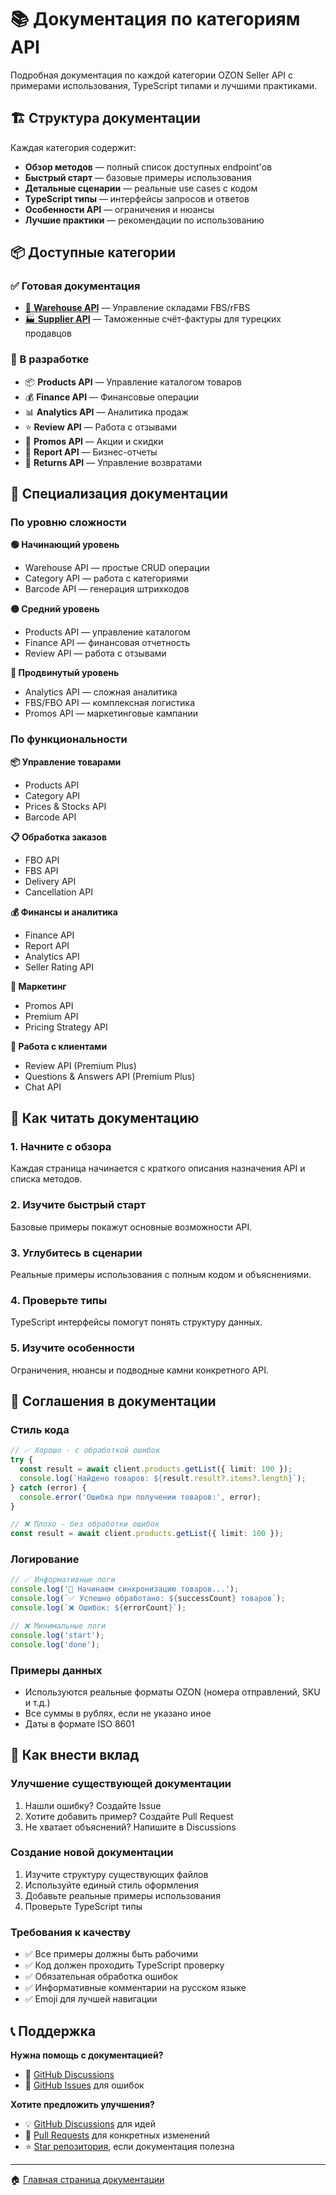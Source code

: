 # 📚 Документация по категориям API

Подробная документация по каждой категории OZON Seller API с примерами использования, TypeScript типами и лучшими практиками.

## 🏗️ Структура документации

Каждая категория содержит:
- **Обзор методов** — полный список доступных endpoint'ов
- **Быстрый старт** — базовые примеры использования  
- **Детальные сценарии** — реальные use cases с кодом
- **TypeScript типы** — интерфейсы запросов и ответов
- **Особенности API** — ограничения и нюансы
- **Лучшие практики** — рекомендации по использованию

## 📦 Доступные категории

### ✅ Готовая документация

- [🏪 **Warehouse API**](./warehouse.md) — Управление складами FBS/rFBS
- [🏭 **Supplier API**](./supplier.md) — Таможенные счёт-фактуры для турецких продавцов

### 🚧 В разработке

- 📦 **Products API** — Управление каталогом товаров  
- 💰 **Finance API** — Финансовые операции
- 📊 **Analytics API** — Аналитика продаж
- ⭐ **Review API** — Работа с отзывами
- 🎯 **Promos API** — Акции и скидки
- 📄 **Report API** — Бизнес-отчеты
- 🔄 **Returns API** — Управление возвратами

## 🎯 Специализация документации

### По уровню сложности

**🟢 Начинающий уровень**
- Warehouse API — простые CRUD операции
- Category API — работа с категориями
- Barcode API — генерация штрихкодов

**🟡 Средний уровень**  
- Products API — управление каталогом
- Finance API — финансовая отчетность
- Review API — работа с отзывами

**🔴 Продвинутый уровень**
- Analytics API — сложная аналитика
- FBS/FBO API — комплексная логистика
- Promos API — маркетинговые кампании

### По функциональности

**📦 Управление товарами**
- Products API
- Category API  
- Prices & Stocks API
- Barcode API

**📋 Обработка заказов**
- FBO API
- FBS API
- Delivery API
- Cancellation API

**💰 Финансы и аналитика**
- Finance API
- Report API
- Analytics API
- Seller Rating API

**🎯 Маркетинг**
- Promos API
- Premium API
- Pricing Strategy API

**👥 Работа с клиентами**
- Review API (Premium Plus)
- Questions & Answers API (Premium Plus)
- Chat API

## 📖 Как читать документацию

### 1. Начните с обзора
Каждая страница начинается с краткого описания назначения API и списка методов.

### 2. Изучите быстрый старт
Базовые примеры покажут основные возможности API.

### 3. Углубитесь в сценарии
Реальные примеры использования с полным кодом и объяснениями.

### 4. Проверьте типы
TypeScript интерфейсы помогут понять структуру данных.

### 5. Изучите особенности
Ограничения, нюансы и подводные камни конкретного API.

## 🔧 Соглашения в документации

### Стиль кода
```typescript
// ✅ Хорошо - с обработкой ошибок
try {
  const result = await client.products.getList({ limit: 100 });
  console.log(`Найдено товаров: ${result.result?.items?.length}`);
} catch (error) {
  console.error('Ошибка при получении товаров:', error);
}

// ❌ Плохо - без обработки ошибок  
const result = await client.products.getList({ limit: 100 });
```

### Логирование
```typescript
// ✅ Информативные логи
console.log('🔄 Начинаем синхронизацию товаров...');
console.log(`✅ Успешно обработано: ${successCount} товаров`);
console.log(`❌ Ошибок: ${errorCount}`);

// ❌ Минимальные логи
console.log('start');
console.log('done');
```

### Примеры данных
- Используются реальные форматы OZON (номера отправлений, SKU и т.д.)
- Все суммы в рублях, если не указано иное
- Даты в формате ISO 8601

## 🤝 Как внести вклад

### Улучшение существующей документации
1. Нашли ошибку? Создайте Issue
2. Хотите добавить пример? Создайте Pull Request
3. Не хватает объяснений? Напишите в Discussions

### Создание новой документации
1. Изучите структуру существующих файлов
2. Используйте единый стиль оформления
3. Добавьте реальные примеры использования
4. Проверьте TypeScript типы

### Требования к качеству
- ✅ Все примеры должны быть рабочими
- ✅ Код должен проходить TypeScript проверку
- ✅ Обязательная обработка ошибок
- ✅ Информативные комментарии на русском языке
- ✅ Emoji для лучшей навигации

## 📞 Поддержка

**Нужна помощь с документацией?**
- 💬 [GitHub Discussions](https://github.com/salacoste/ozon-daytona-seller-api/discussions)
- 🐛 [GitHub Issues](https://github.com/salacoste/ozon-daytona-seller-api/issues) для ошибок

**Хотите предложить улучшения?**
- 💡 [GitHub Discussions](https://github.com/salacoste/ozon-daytona-seller-api/discussions) для идей
- 🔧 [Pull Requests](https://github.com/salacoste/ozon-daytona-seller-api/pulls) для конкретных изменений
- ⭐ [Star репозитория](https://github.com/salacoste/ozon-daytona-seller-api), если документация полезна

---

🏠 [Главная страница документации](../README.md)